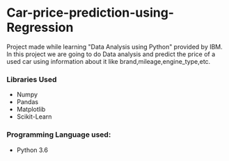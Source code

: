 # Car-price-prediction-using-Regression
Project made while learning "Data Analysis using Python" provided by IBM.          
In this project we are going to do Data analysis and predict the price of a used car using information about it like brand,mileage,engine_type,etc.

### Libraries Used
* Numpy
* Pandas
* Matplotlib
* Scikit-Learn

### Programming Language used: 
* Python 3.6
